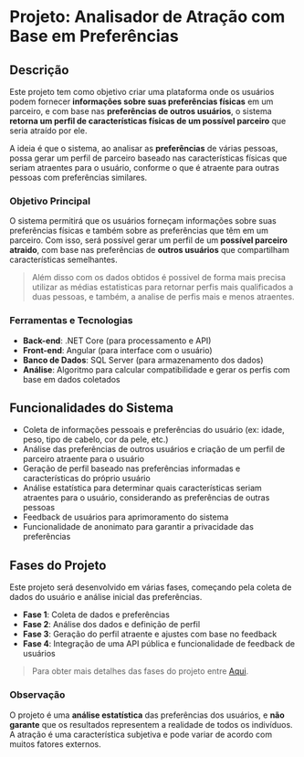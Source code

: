 # Projeto: Analisador de Atração com Base em Preferências

## Descrição

Este projeto tem como objetivo criar uma plataforma onde os usuários podem fornecer **informações sobre suas preferências físicas** em um parceiro, e com base nas **preferências de outros usuários**, o sistema **retorna um perfil de características físicas de um possível parceiro** que seria atraído por ele.

A ideia é que o sistema, ao analisar as **preferências** de várias pessoas, possa gerar um perfil de parceiro baseado nas características físicas que seriam atraentes para o usuário, conforme o que é atraente para outras pessoas com preferências similares.

### Objetivo Principal

O sistema permitirá que os usuários forneçam informações sobre suas preferências físicas e também sobre as preferências que têm em um parceiro. Com isso, será possível gerar um perfil de um **possível parceiro atraido**, com base nas preferências de **outros usuários** que compartilham características semelhantes.

> Além disso com os dados obtidos é possivel de forma mais precisa utilizar as médias estatisticas para retornar perfis mais qualificados a duas pessoas, e também, a analise de perfis mais e menos atraentes. 

### Ferramentas e Tecnologias

- **Back-end**: .NET Core (para processamento e API)
- **Front-end**: Angular (para interface com o usuário)
- **Banco de Dados**: SQL Server (para armazenamento dos dados)
- **Análise**: Algoritmo para calcular compatibilidade e gerar os perfis com base em dados coletados

## Funcionalidades do Sistema

- Coleta de informações pessoais e preferências do usuário (ex: idade, peso, tipo de cabelo, cor da pele, etc.)
- Análise das preferências de outros usuários e criação de um perfil de parceiro atraente para o usuário
- Geração de perfil baseado nas preferências informadas e características do próprio usuário
- Análise estatística para determinar quais características seriam atraentes para o usuário, considerando as preferências de outras pessoas
- Feedback de usuários para aprimoramento do sistema
- Funcionalidade de anonimato para garantir a privacidade das preferências

## Fases do Projeto

Este projeto será desenvolvido em várias fases, começando pela coleta de dados do usuário e análise inicial das preferências.

- **Fase 1**: Coleta de dados e preferências
- **Fase 2**: Análise dos dados e definição de perfil
- **Fase 3**: Geração do perfil atraente e ajustes com base no feedback
- **Fase 4**: Integração de uma API pública e funcionalidade de feedback de usuários

> Para obter mais detalhes das fases do projeto entre [Aqui](.\FASES.md).

### Observação

O projeto é uma **análise estatística** das preferências dos usuários, e **não garante** que os resultados representem a realidade de todos os indivíduos. A atração é uma característica subjetiva e pode variar de acordo com muitos fatores externos.
